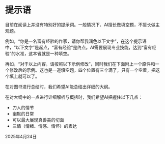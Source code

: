 # 提示语

目前在阅读上并没有特别好的提示词。一般情况下，AI擅长做填空题，不擅长做主观题。

例如，“你是一名富有经验的作家，请你帮我润色以下文字”，在这个提示语中，“以下文字”是起点，“富有经验”是终点，AI需要展现专业技能，达到“富有经验”的水准，这本省就是一种填空。

再如，“对于以上内容，请按照以下示例修改”，同时我们在下面附上一个原件和一个修改后的示例。这也是一道填空题，四个位置有三个满了，只有一个空着，把这个填上就可以了。

在对图书进行总结时，我们希望AI能总结出详细的大纲。

在对大纲中的一点进行详细解析与概括时，我们希望AI把握住以下几点：

- 刀人的情节
- 幽默的日常
- 可以最大展现真善美的切面
- 三情（情绪、情感、情怀）的表达

2025年4月24日
